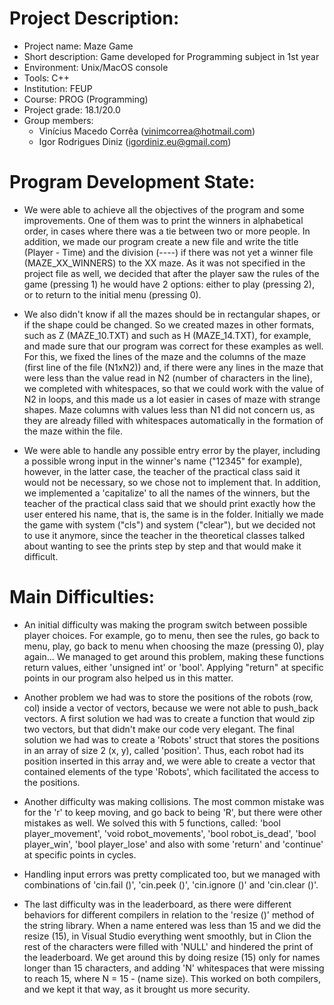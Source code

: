 # Project Description:
* Project name: Maze Game
* Short description: Game developed for Programming subject in 1st year
* Environment: Unix/MacOS console
* Tools: C++
* Institution: FEUP
* Course: PROG (Programming)
* Project grade: 18.1/20.0
* Group members: 
  * Vinícius Macedo Corrêa (vinimcorrea@hotmail.com)
  * Igor Rodrigues Diniz (igordiniz.eu@gmail.com)
 
# Program Development State:
* We were able to achieve all the objectives of the program and some improvements. 
One of them was to print the winners in alphabetical order, in cases where there was a tie between two or more people. In addition, we made our program create a new file and write the title (Player - Time) and the division (----) if there was not yet a winner file (MAZE_XX_WINNERS) to the XX maze.
As it was not specified in the project file as well, we decided that after the player saw the rules of the game (pressing 1) he would have 2 options: either to play (pressing 2), or to return to the initial menu (pressing 0).

* We also didn't know if all the mazes should be in rectangular shapes, or if the shape could be changed. So we created mazes in other formats, such as Z (MAZE_10.TXT) and such as H (MAZE_14.TXT), for example, and made sure that our program was correct for these examples as well. For this, we fixed the lines of the maze and the columns of the maze (first line of the file (N1xN2)) and, if there were any lines in the maze that were less than the value read in N2 (number of characters in the line), we completed with whitespaces, so that we could work with the value of N2 in loops, and this made us a lot easier in cases of maze with strange shapes. Maze columns with values ​​less than N1 did not concern us, as they are already filled with whitespaces automatically in the formation of the maze within the file.

* We were able to handle any possible entry error by the player, including a possible wrong input in the winner's name ("12345" for example), however, in the latter case, the teacher of the practical class said it would not be necessary, so we chose not to implement that. In addition, we implemented a 'capitalize' to all the names of the winners, but the teacher of the practical class said that we should print exactly how the user entered his name, that is, the same is in the folder. Initially we made the game with system ("cls") and system ("clear"), but we decided not to use it anymore, since the teacher in the theoretical classes talked about wanting to see the prints step by step and that would make it difficult.

# Main Difficulties:
* An initial difficulty was making the program switch between possible player choices. For example, go to menu, then see the rules, go back to menu, play, go back to menu when choosing the maze (pressing 0), play again... We managed to get around this problem, making these functions return values, either 'unsigned int' or 'bool'. Applying "return" at specific points in our program also helped us in this matter.

* Another problem we had was to store the positions of the robots (row, col) inside a vector of vectors, because we were not able to push_back vectors. A first solution we had was to create a function that would zip two vectors, but that didn't make our code very elegant. The final solution we had was to create a 'Robots' struct that stores the positions in an array of size 2 (x, y), called 'position'. Thus, each robot had its position inserted in this array and, we were able to create a vector that contained elements of the type 'Robots', which facilitated the access to the positions.

* Another difficulty was making collisions. The most common mistake was for the 'r' to keep moving, and go back to being 'R', but there were other mistakes as well. We solved this with 5 functions, called: 'bool player_movement', 'void robot_movements', 'bool robot_is_dead', 'bool player_win', 'bool player_lose' and also with some 'return' and 'continue' at specific points in cycles.

* Handling input errors was pretty complicated too, but we managed with combinations of 'cin.fail ()', 'cin.peek ()', 'cin.ignore ()' and 'cin.clear ()'.

* The last difficulty was in the leaderboard, as there were different behaviors for different compilers in relation to the 'resize ()' method of the string library. When a name entered was less than 15 and we did the resize (15), in Visual Studio everything went smoothly, but in Clion the rest of the characters were filled with 'NULL' and hindered the print of the leaderboard. We get around this by doing resize (15) only for names longer than 15 characters, and adding 'N' whitespaces that were missing to reach 15, where N = 15 - (name size). This worked on both compilers, and we kept it that way, as it brought us more security.
